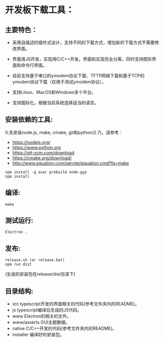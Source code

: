 # 开发板下载工具：

主要特色：
--------------------------
* 采用自描述的插件式设计，支持不同的下载方式，增加新的下载方式不需要修改界面。

* 界面用JS开发，实现用C/C++开发。界面和实现完全分离，同时支持图形界面和命令行界面。

* 目前支持基于串口的ymodem协议下载、TFTP网络下载和基于TCP的ymodem协议下载（仅用于测试ymodem协议）。

* 支持Linux、MacOS和Windows多个平台。

* 支持国际化，根据当前系统选择适当的语言。


安装依赖的工具:
--------------------------
0.先安装node.js, make, cmake, git和python(2.7)。请参考：

* https://nodejs.org/
* https://www.python.org
* https://git-scm.com/download
* https://cmake.org/download/
* http://www.equation.com/servlet/equation.cmd?fa=make

```
npm install -g asar prebuild node-gyp
npm install
```

编译:
-------------------------

```
make
```

测试运行:
-------------------------

```
Electron .
```

发布:
-------------------------

```
release.sh (or release.bat)
npm run dist
```

(生成的安装包在release/dist目录下)

目录结构:
-------------------------
* src          typescript开发的界面相关的代码(参考文件夹内的README)。
* js           typescript编译后生成的JS代码。
* www          Electron的相关的文件。
* www/asserts  GUI主题数据。
* native       C/C++开发的代码(参考文件夹内的README)。
* installer    编译好的安装包。

